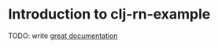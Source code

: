 # Introduction to clj-rn-example

TODO: write [great documentation](http://jacobian.org/writing/what-to-write/)
